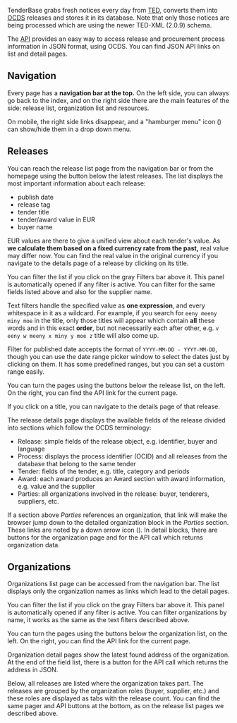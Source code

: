 TenderBase grabs fresh notices every day from [TED](http://ted.europa.eu/), converts them into [OCDS](http://standard.open-contracting.org/) releases and stores it in its database. Note that only those notices are being processed which are using the newer TED-XML (2.0.9) schema.

The [API](api-documentation.md) provides an easy way to access release and procurement process information in JSON format, using OCDS. You can find JSON API links on list and detail pages.



## Navigation

Every page has a **navigation bar at the top.** On the left side, you can always go back to the index, and on the right side there are the main features of the side: release list, organization list and resources.

On mobile, the right side links disappear, and a "hamburger menu" icon (<i class="fa fa-bars"></i>) can show/hide them in a drop down menu.



## Releases

You can reach the release list page from the navigation bar or from the homepage using the button below the latest releases. The list displays the most important information about each release:

* publish date
* release tag
* tender title
* tender/award value in EUR
* buyer name

EUR values are there to give a unified view about each tender's value. As **we calculate them based on a fixed currency rate from the past,** real value may differ now. You can find the real value in the original currency if you navigate to the details page of a release by clicking on its title.

You can filter the list if you click on the gray Filters bar above it. This panel is automatically opened if any filter is active. You can filter for the same fields listed above and also for the supplier name.

Text filters handle the specified value as **one expression**, and every whitespace in it as a wildcard. For example, if you search for `eeny meeny miny moe` in the title, only those titles will appear which contain **all** these words and in this exact **order**, but not necessarily each after other, e.g. `v eeny w meeny x miny y moe z` title will also come up.

Filter for published date accepts the format of `YYYY-MM-DD - YYYY-MM-DD`, though you can use the date range picker window to select the dates just by clicking on them. It has some predefined ranges, but you can set a custom range easily.

You can turn the pages using the buttons below the release list, on the left. On the right, you can find the API link for the current page.

If you click on a title, you can navigate to the details page of that release.

The release details page displays the available fields of the release divided into sections which follow the OCDS terminology:

* Release: simple fields of the release object, e.g. identifier, buyer and language
* Process: displays the process identifier (OCID) and all releases from the database that belong to the same tender
* Tender: fields of the tender, e.g. title, category and periods
* Award: each award produces an Award section with award information, e.g. value and the supplier
* Parties: all organizations involved in the release: buyer, tenderers, suppliers, etc.

If a section above *Parties* references an organization, that link will make the browser jump down to the detailed organization block in the *Parties* section. These links are noted by a down arrow icon (<i class="fa fa-level-down"></i>). In detail blocks, there are buttons for the organization page and for the API call which returns organization data.



## Organizations

Organizations list page can be accessed from the navigation bar. The list displays only the organization names as links which lead to the detail pages.

You can filter the list if you click on the gray Filters bar above it. This panel is automatically opened if any filter is active. You can filter organizations by name, it works as the same as the text filters described above.

You can turn the pages using the buttons below the organization list, on the left. On the right, you can find the API link for the current page.

Organization detail pages show the latest found address of the organization. At the end of the field list, there is a button for the API call which returns the address in JSON.

Below, all releases are listed where the organization takes part. The releases are grouped by the organization roles (buyer, supplier, etc.) and these roles are displayed as tabs with the release count. You can find the same pager and API buttons at the bottom, as on the release list pages we described above.